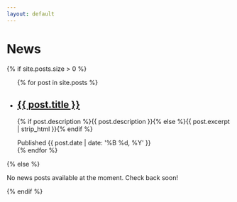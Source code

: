 ```yaml
---
layout: default
---
```


# News

{% if site.posts.size > 0 %}
  <ul class="PostList">
    {% for post in site.posts %}
      <li>
        <article>
          <h2><a href="{{ post.url | prepend: site.baseurl }}">{{ post.title }}</a></h2>
          <p>{% if post.description %}{{ post.description }}{% else %}{{ post.excerpt | strip_html }}{% endif %}</p>
          <span>Published <time class="date" datetime="{{ post.date | date: '%Y-%m-%d' }}">{{ post.date | date: '%B %d, %Y' }}</time></span>
        </article>
      </li>
    {% endfor %}
  </ul>
{% else %}
  <p>No news posts available at the moment. Check back soon!</p>
{% endif %}
